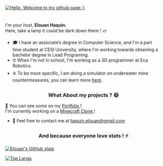[![Hello, Welcome to my github page :)](https://pimp-my-readme.webapp.io/pimp-my-readme/wavy-banner?subtitle=Welcome%20to%20my%20github%20page%20%3A%29&title=Hello)](https://www.linkedin.com/in/elouan-haquin/)
<h1 align="center" style="padding: 0;">

</h1>



 
I'm your host, <strong> Elouan Haquin. </strong> <br>
Here, take a lamp it could be dark down there ! 🪔

 - 🎓 I have an associate’s degree in Computer Science, and I'm a part time student at CESI University, where I'm working towards obtaining a bachelor degree in Lead Programing. 
 - 🤓 When I'm not in school, I'm working as a 3D programmer at Eca Robotics. 
 - ⛵ To be more specific, I am doing a simulator on underwater mine countermeasures, you can learn more [here](https://www.ecagroup.com/en/business/eca-group-reaches-another-milestone-with-regard-to-the-unmanned-vehicles-that-will-be-manufactured-in-belgium-for-the-mine-warfare-programme-of-the-belgian-navy-and-the-royal-netherlands-navy).

##

<h3 align="center" style="padding: 0;">
  What About my projects ?  😄
</h3>

🎲 You can see some on my <a href="https://www.elouan-haquin.com/"  target="_blank"  >Portfolio </a> ! </br>
I'm currently working on a <a href="https://github.com/elouanhaquin/Minecraft"  target="_blank"  > Minecraft Clone </a>  ! 

- 💬 Feel free to contact me at haquin.elouan@gmail.com 


##

<h3 align="center" style="padding: 0;">
 And because everyone love stats ! ⚡
</h3>



[![Elouan's GitHub stats](https://github-readme-stats.vercel.app/api?username=elouanhaquin&theme=tokyonight&show_icons=true)](https://github.com/elouanhaquin/github-readme-stats)
  
[![Top Langs](https://github-readme-stats.vercel.app/api/top-langs/?username=elouanhaquin&layout=compact&theme=tokyonight)](https://github.com/elouanhaquin/github-readme-stats)

<!--
**elouanhaquin/elouanhaquin** is a ✨ _special_ ✨ repository because its `README.md` (this file) appears on your GitHub profile.

Here are some ideas to get you started:

- 🔭 I’m currently working on ...
- 🌱 I’m currently learning ...
- 👯 I’m looking to collaborate on ...
- 🤔 I’m looking for help with ...
- 💬 Ask me about ...
- 📫 How to reach me: ...
- 😄 Pronouns: ...
- ⚡ Fun fact: ...

- [x] @mentions, #refs, [links](), **formatting**, and <del>tags</del> supported
- [x] list syntax required (any unordered or ordered list supported)
- [x] this is a complete item
- [ ] this is an incomplete item


-->
